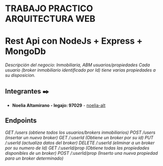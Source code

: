 # TRABAJO PRACTICO ARQUITECTURA WEB
# Rest Api con NodeJs + Express + MongoDb

_Descripción del negocio: Inmobiliaria, ABM usuarios/propiedades_
_Cada usuario (broker inmobiliario identificado por Id) tiene varias propiedades a su disposicion._

## Integrantes ✒️

* **Noelia Altamirano - legajo: 97029** -  [noelia-alt](https://github.com/noelia-alt)

## Endpoints

_GET /users (obtiene todos los usuarios/brokers inmobiliarios)_
_POST /users (insertar un nuevo broker)_
_GET /:userId (Obtiene un broker por su id)_
_PUT /:userId (actualiza datos del broker)_
_DELETE /:userId (eliminar a un broker por su numero de Id)_
_GET /:userId/prop (Obtiene todas las propiedades disponibles de un broker)_
_POST /:userId/prop (Inserto una nueva propiedad para un broker determinado)_


